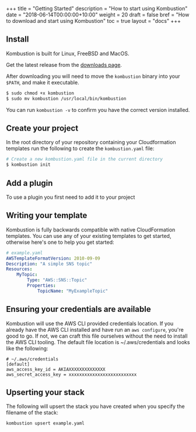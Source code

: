 +++
title = "Getting Started"
description = "How to start using Kombustion"
date = "2018-06-14T00:00:00+10:00"
weight = 20
draft = false
bref = "How to download and start using Kombustion"
toc = true
layout = "docs"
+++

## Install

Kombustion is built for Linux, FreeBSD and MacOS.

Get the latest release from the
[downloads page](/docs/downloads).

After downloading you will need to move the `kombustion` binary into your `$PATH`, and make it executable.

```bash
$ sudo chmod +x kombustion
$ sudo mv kombustion /usr/local/bin/kombustion
```

You can run `kombustion -v` to confirm you have the correct version installed.

## Create your project

In the root directory of your repository containing your Cloudformation templates run the following to create the `kombustion.yaml` file:

```bash
# Create a new kombustion.yaml file in the current directory
$ kombustion init
```

## Add a plugin

To use a plugin you first need to add it to your project

## Writing your template

Kombustion is fully backwards compatible with native CloudFormation templates. You can use any of your existing templates to get started, otherwise here's one to help you get started:

```yaml
# example.yaml
AWSTemplateFormatVersion: 2010-09-09
Description: "A simple SNS topic"
Resources:
    MyTopic:
        Type: "AWS::SNS::Topic"
        Properties:
            TopicName: "MyExampleTopic"
```

## Ensuring your credentials are available

Kombustion will use the AWS CLI provided credentials location. If you already have the AWS CLI installed and have run an `aws configure`, you're good to go. If not, we can craft this file ourselves without the need to install the AWS CLI tooling. The default file location is ~/.aws/credentials and looks like the following:

```
# ~/.aws/credentials
[default]
aws_access_key_id = AKIAXXXXXXXXXXXXXX
aws_secret_access_key = xxxxxxxxxxxxxxxxxxxxxxxxxx
```

## Upserting your stack

The following will upsert the stack you have created when you specify the filename of the stack:

```bash
kombustion upsert example.yaml
```
